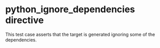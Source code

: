 # python_ignore_dependencies directive

This test case asserts that the target is generated ignoring some of the
dependencies.
